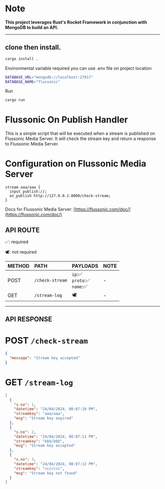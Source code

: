 # Note
**This project leverages Rust's Rocket Framework in conjunction with MongoDB to build an API.**

---

## clone then install.

```sh
cargo install .
```
Environmental variable required you can use .env file on project location

```sh
DATABASE_URL="mongodb://localhost:27017"
DATABASE_NAME="flussonic"
```

Run

```sh
cargo run
```


# Flussonic On Publish Handler

This is a simple script that will be executed when a stream is published on Flussonic Media Server. It will check the stream key and return a response to Flussonic Media Server.

# Configuration on Flussonic Media Server

```shell
stream aaa/aaa {
  input publish://;
  on_publish http://127.0.0.1:8000/check-stream;
}
```
Docs for Flussonic Media Server: [https://flussonic.com/doc/](https://flussonic.com/doc/)

## **API ROUTE**

✅: required

🕊: not required

| METHOD | PATH            | PAYLOADS                               | NOTE |
|:-------|:----------------|:---------------------------------------|:-----|
| POST   | `/check-stream` | `ip`:✅ <br/> `proto`:✅  <br/> `name`:✅ | -    |
| GET    | `/stream-log`   | 🕊                                     | -    |                                                                                                                                                                                                                                                                                                                                                                  |

---


## **API RESPONSE**


# POST `/check-stream`

```json
{
  "message": "Stream key accepted"
}
```

# GET `/stream-log`

```json
[
  {
    "s.no": 1,
    "datetime": "24/04/2024, 08:07:10 PM",
    "streamkey": "aaa/aaa",
    "msg": "Stream key expired"
  },
  {
    "s.no": 2,
    "datetime": "24/04/2024, 08:07:11 PM",
    "streamkey": "bbb/bbb",
    "msg": "Stream key accepted"
  },
  {
    "s.no": 3,
    "datetime": "24/04/2024, 08:07:12 PM",
    "streamkey": "ccc/ccc",
    "msg": "Stream key not found"
  }
]
```

